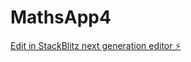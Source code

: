 # MathsApp4

[Edit in StackBlitz next generation editor ⚡️](https://stackblitz.com/~/github.com/mariohi/MathsApp4)